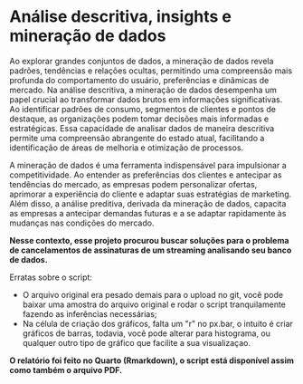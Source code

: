 # Análise descritiva, insights e mineração de dados

 
Ao explorar grandes conjuntos de dados, a mineração de dados revela padrões, tendências e relações ocultas, permitindo uma compreensão mais profunda do comportamento do usuário, 
preferências e dinâmicas de mercado. Na análise descritiva, a mineração de dados desempenha um papel crucial ao transformar dados brutos em informações significativas. Ao identificar 
padrões de consumo, segmentos de clientes e pontos de destaque, as organizações podem tomar decisões mais informadas e estratégicas. Essa capacidade de analisar dados de maneira descritiva 
permite uma compreensão abrangente do estado atual, facilitando a identificação de áreas de melhoria e otimização de processos.

A mineração de dados é uma ferramenta indispensável para impulsionar a competitividade. Ao entender as preferências dos clientes e antecipar as tendências do mercado,
as empresas podem personalizar ofertas, aprimorar a experiência do cliente e adaptar suas estratégias de marketing. Além disso, a análise preditiva, derivada da mineração de dados, capacita
as empresas a antecipar demandas futuras e a se adaptar rapidamente às mudanças nas condições do mercado.

**Nesse contexto, esse projeto procurou buscar soluções para o problema de cancelamentos de assinaturas de um streaming analisando seu banco de dados.**

Erratas sobre o script:

- O arquivo original era pesado demais para o upload no git, você pode baixar uma amostra do arquivo original e rodar o script tranquilamente fazendo as inferências necessárias;
- Na célula de criação dos gráficos, falta um "r" no px.bar, o intuito é criar gráficos de barras, todavia, você pode alterar para
histograma, ou qualquer outro tipo de gráfico que facilite a sua visualizaçao.


**O relatório foi feito no Quarto (Rmarkdown), o script está disponível assim como também o arquivo PDF.**







